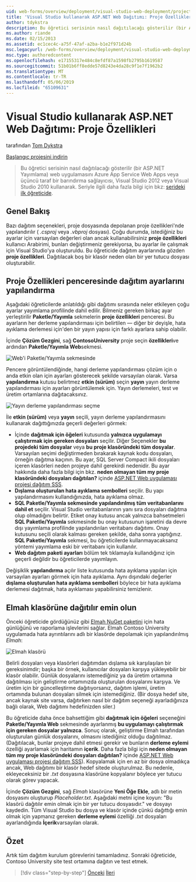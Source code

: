```yaml
---
uid: web-forms/overview/deployment/visual-studio-web-deployment/project-properties
title: 'Visual Studio kullanarak ASP.NET Web Dağıtımı: Proje Özellikleri | Microsoft Docs'
author: tdykstra
description: Bu öğretici serisinin nasıl dağıtılacağı gösterilir (bir ASP.NET Yayımlama) web uygulamasını Azure App Service Web Apps veya bir üçüncü taraf barındırma sağlayıcı tarafından usin...
ms.author: riande
ms.date: 02/15/2013
ms.assetid: ec1cec4c-a75f-47af-a2ba-b1e2f971d24b
msc.legacyurl: /web-forms/overview/deployment/visual-studio-web-deployment/project-properties
msc.type: authoredcontent
ms.openlocfilehash: e17155317e484c8efdf87a1598fb2795b1619587
ms.sourcegitcommit: 51b01b6ff8edde57d8243e4da28c9f1e7f1962b2
ms.translationtype: MT
ms.contentlocale: tr-TR
ms.lasthandoff: 05/06/2019
ms.locfileid: "65109631"
---
```

# <a name="aspnet-web-deployment-using-visual-studio-project-properties"></a>Visual Studio kullanarak ASP.NET Web Dağıtımı: Proje Özellikleri

tarafından [Tom Dykstra](https://github.com/tdykstra)

[Başlangıç projesini indirin](http://go.microsoft.com/fwlink/p/?LinkId=282627)

> Bu öğretici serisinin nasıl dağıtılacağı gösterilir (bir ASP.NET Yayımlama) web uygulamasını Azure App Service Web Apps veya üçüncü taraf bir barındırma sağlayıcısı, Visual Studio 2012 veya Visual Studio 2010 kullanarak. Seriyle ilgili daha fazla bilgi için bkz: [serideki ilk öğreticide](introduction.md).

## <a name="overview"></a>Genel Bakış

Bazı dağıtım seçenekleri, proje dosyasında depolanan proje özellikleri'nde yapılandırılır ( *.csproj* veya *.vbproj* dosyası). Çoğu durumda, istediğiniz bu ayarlar için varsayılan değerleri olan ancak kullanabilirsiniz **proje özellikleri** kullanıcı Arabirimi, bunları değiştirmeniz gerekiyorsa, bu ayarlar ile çalışmak için Visual Studio'ya oluşturuldu. Bu öğreticide dağıtım ayarlarında gözden **proje özellikleri**. Dağıtılacak boş bir klasör neden olan bir yer tutucu dosyası oluşturabilir.

## <a name="configure-deployment-settings-in-the-project-properties-window"></a>Proje Özellikleri penceresinde dağıtım ayarlarını yapılandırma

Aşağıdaki öğreticilerde anlatıldığı gibi dağıtımı sırasında neler etkileyen çoğu ayarlar yayımlama profilinde dahil edilir. Bilmeniz gereken birkaç ayar yerleştirilir **Paketle/Yayımla** sekmelerin **proje özellikleri** penceresi. Bu ayarların her derleme yapılandırması için belirtilen — diğer bir deyişle, hata ayıklama derlemesi için'den bir yayın yapısı için farklı ayarlara sahip olabilir.

İçinde **Çözüm Gezgini**, sağ **ContosoUniversity** proje seçin **özellikleri**ve ardından **Paketle/Yayımla Web**sekmesi.

![Web'i Paketle/Yayımla sekmesinde](project-properties/_static/image1.png)

Pencere görüntülendiğinde, hangi derleme yapılandırması çözüm için o anda etkin olan için ayarları gösterecek şekilde varsayılan olarak. Varsa **yapılandırma** kutusu belirtmez **etkin (sürüm)** seçin **yayın** yayın derleme yapılandırması için ayarları görüntülemek için. Yayın derlemeleri, test ve üretim ortamlarına dağıtacaksınız.

![Yayın derleme yapılandırması seçme](project-properties/_static/image2.png)

İle **etkin (sürüm)** veya **yayın** seçili, yayın derleme yapılandırmasını kullanarak dağıttığınızda geçerli değerleri görmek:

- İçinde **dağıtmak için öğeleri** kutusunda **yalnızca uygulamayı çalıştırmak için gereken dosyaları** seçilir. Diğer Seçenekler **bu projedeki tüm dosyalar** veya **bu proje klasöründeki tüm dosyalar**. Varsayılan seçimi değiştirmeden bırakarak kaynak kodu dosyaları, örneğin dağıtma kaçının. Bu ayar, SQL Server Compact ikili dosyaları içeren klasörleri neden projeye dahil gerekirdi nedenidir. Bu ayar hakkında daha fazla bilgi için bkz. **neden olmayan tüm my proje klasöründeki dosyaları dağıtılan?** içinde [ASP.NET Web uygulaması projesi dağıtım SSS](https://msdn.microsoft.com/library/ee942158.aspx).
- **Dışlama oluşturulan hata ayıklama sembolleri** seçilir. Bu yapı yapılandırmasını kullandığınızda, hata ayıklama olmaz.
- **SQL Paketle/Yayımla sekmesinde yapılandırılmış tüm veritabanlarını dahil et** seçilir. Visual Studio veritabanlarının yanı sıra dosyaları dağıtma olup olmadığını belirtir. Etiket onay kutusu ancak yalnızca bahsetmeleri **SQL Paketle/Yayımla** sekmesinde bu onay kutusunun işaretini da devre dışı yayımlama profilinde yapılandırılan veritabanı dağıtımı. Onay kutusunu seçili olarak kalması gereken şekilde, daha sonra yaptığınız. **SQL Paketle/Yayımla** sekmesi, bu öğreticilerde kullanmayacaksanız yöntemi yayımlama eski bir veritabanı için kullanılır.
- **Web dağıtım paketi ayarları** bölüm tek tıklamayla kullandığınız için geçerli değildir bu öğreticilerde yayımlayın.

Değişiklik **yapılandırma** açılır liste kutusunda hata ayıklama yapıları için varsayılan ayarları görmek için hata ayıklama. Aynı dışındaki değerler **dışlama oluşturulan hata ayıklama sembolleri** böylece bir hata ayıklama derlemesi dağıtmak, hata ayıklaması yapabilirsiniz temizlenir.

## <a name="make-sure-that-the-elmah-folder-gets-deployed"></a>Elmah klasörüne dağıtılır emin olun

Önceki öğreticide gördüğünüz gibi [Elmah NuGet paketini](http://www.hanselman.com/blog/NuGetPackageOfTheWeek7ELMAHErrorLoggingModulesAndHandlersWithSQLServerCompact.aspx) için hata günlüğünü ve raporlama işlevlerini sağlar. Elmah Contoso University uygulamada hata ayrıntılarını adlı bir klasörde depolamak için yapılandırılmış *Elmah*:

![Elmah klasörü](project-properties/_static/image3.png)

Belirli dosyaları veya klasörleri dağıtımdan dışlama sık karşılaşılan bir gereksinimdir; başka bir örnek, kullanıcılar dosyaları karşıya yükleyebilir bir klasör olabilir. Günlük dosyalarını istemediğiniz ya da üretim ortamına dağıtılması için geliştirme ortamınızda oluşturulan dosyalarını karşıya. Ve üretim için bir güncelleştirme dağıtıyorsanız, dağıtım işlemi, üretim ortamında bulunan dosyaları silmek için istemediğiniz. (Bir dosya hedef site, ancak kaynak site varsa, dağıtırken nasıl bir dağıtım seçeneği ayarladığınıza bağlı olarak, Web dağıtımı hedefinizden siler.)

Bu öğreticide daha önce bahsettiğim gibi **dağıtmak için öğeleri** seçeneğini **Paketle/Yayımla Web** sekmesinde ayarlanmış **bu uygulamayı çalıştırmak için gereken dosyalar yalnızca**. Sonuç olarak, geliştirme Elmah tarafından oluşturulan günlük dosyalarını, olmasını istediğiniz olduğu dağıtılmaz. (Dağıtılacak, bunlar projeye dahil etmesi gerekir ve bunların **derleme eylemi** özelliği ayarlamak için haritamın **içerik**. Daha fazla bilgi için **neden olmayan tüm my proje klasöründeki dosyaları dağıtılan?** içinde [ASP.NET Web uygulaması projesi dağıtım SSS](https://msdn.microsoft.com/library/ee942158.aspx)). Kopyalamak için en az bir dosya olmadıkça ancak, Web dağıtımı bir klasör hedef sitede oluşturulmaz. Bu nedenle, ekleyeceksiniz bir *.txt* dosyasına klasörüne kopyalanır böylece yer tutucu olarak görev yapacak.

İçinde **Çözüm Gezgini**, sağ *Elmah* klasörüne **Yeni Öğe Ekle**, adlı bir metin dosyasını oluşturup *Placeholder.txt*. Aşağıdaki metni içine koyun: "Bu klasörü dağıtılır emin olmak için bir yer tutucu dosyasıdır." ve dosyayı kaydedin. Tüm Visual Studio bu dosya ve klasör içinde çünkü dağıttığı emin olmak için yapmanız gereken **derleme eylemi** özelliği *.txt* dosyaları ayarlandığında **İçerik**varsayılan olarak.

## <a name="summary"></a>Özet

Artık tüm dağıtım kurulum görevlerini tamamladınız. Sonraki öğreticide, Contoso University site test ortamına dağıtın ve test etmek.

> [!div class="step-by-step"]
> [Önceki](web-config-transformations.md)
> [İleri](deploying-to-iis.md)
